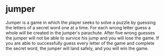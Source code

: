 # jumper

Jumper is a game in which the player seeks to solve a puzzle by guessing the letters of a secret word one at a time.
For each wrong letter guess a whole will be created in the jumper's parachute.
After five wrong guesses the jumper will not be able to survice his jump and you will lose the game. 
If you are able to successfully guess every letter of the game and complete the secret word, the jumper will land safely, and you will win the game.